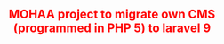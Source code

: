 <h2 align="center" style="color: red;">MOHAA project to migrate own CMS (programmed in PHP 5) to laravel 9</h2>